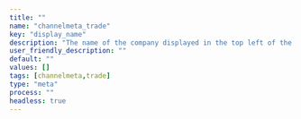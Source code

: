 ```yaml
---
title: ""
name: "channelmeta_trade"
key: "display_name"
description: "The name of the company displayed in the top left of the B2B Trade Store"
user_friendly_description: ""
default: ""
values: []
tags: [channelmeta,trade]
type: "meta"
process: ""
headless: true
---
```

